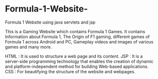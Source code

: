 # Formula-1-Website-
Formula 1 Website using java servlets and jsp

This is a Gaming Website which contains Formula 1 Games. 
It contains Information about Formula 1, The Origin of F1 gaming, different games of Formula 1 across Android and PC, Gameplay videos and images of various games and many more.

HTML : It is used to structure a web page and its content.
JSP : It is a server-side programming technology that enables the creation of dynamic and platform-independent method for building Web-based applications.
CSS : For beautifying the structure of the website and webpages.

